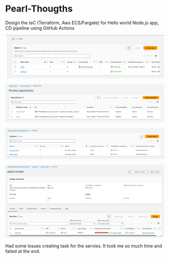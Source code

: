 # Pearl-Thougths

Design the IaC (Terraform, Aws ECS/Fargate) for Hello world Node.js app, CD pipeline using GitHub Actions

![Untitled](Pearl%20Thoughts%20Project%20fe805fc6910149f6abc2da61bc745105/Untitled.png)

![Untitled](Pearl%20Thoughts%20Project%20fe805fc6910149f6abc2da61bc745105/Untitled%201.png)

![Untitled](Pearl%20Thoughts%20Project%20fe805fc6910149f6abc2da61bc745105/Untitled%202.png)

![Untitled](Pearl%20Thoughts%20Project%20fe805fc6910149f6abc2da61bc745105/Untitled%203.png)

Had some issues creating task for the servies. It took me so much time and failed at the end.
